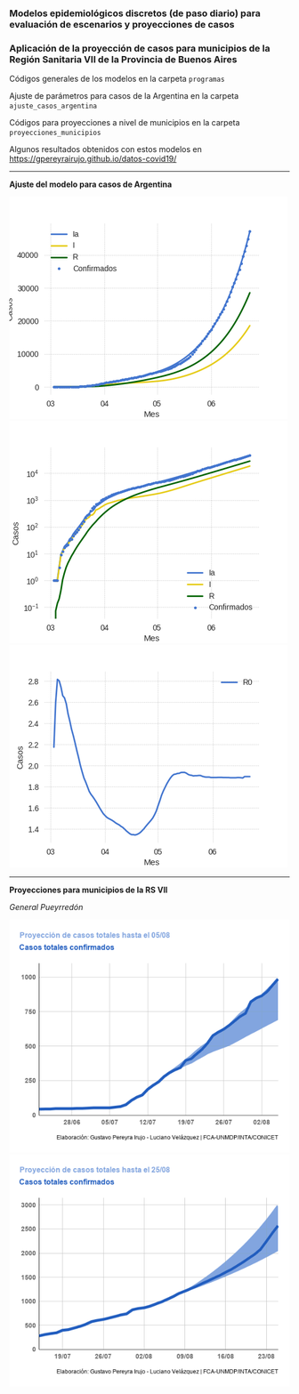 ### Modelos epidemiológicos discretos (de paso diario) para evaluación de escenarios y proyecciones de casos

### Aplicación de la proyección de casos para municipios de la Región Sanitaria VII de la Provincia de Buenos Aires

Códigos generales de los modelos en la carpeta `programas`

Ajuste de parámetros para casos de la Argentina en la carpeta `ajuste_casos_argentina`

Códigos para proyecciones a nivel de municipios en la carpeta `proyecciones_municipios`

Algunos resultados obtenidos con estos modelos en https://gpereyrairujo.github.io/datos-covid19/

---

**Ajuste del modelo para casos de Argentina**

![](ajustes_casos_argentina/graficos/ajuste_SEIR_importados_casos_argentina.png?raw=true)
![](ajustes_casos_argentina/graficos/ajuste_SEIR_importados_casos_argentina_log.png?raw=true)
![](ajustes_casos_argentina/graficos/ajuste_SEIR_importados_casos_argentina_R0.png?raw=true)

---

**Proyecciones para municipios de la RS VII**

_General Pueyrredón_

![](https://raw.githubusercontent.com/gpereyrairujo/datos-covid19/main/graficos/proyeccion_05_08.png)
![](https://raw.githubusercontent.com/gpereyrairujo/datos-covid19/main/graficos/proyeccion_25_08.png)
